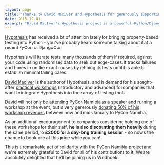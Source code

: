 ```yaml
---
layout: page
title: "Thanks to David MacIver and Hypothesis for generously supporting PyCon Namibia"
date: 2015-12-01
excerpt: "David MacIver's Hypothesis project is a powerful Python/Django tool for automated testing."
---
```

[Hypothesis](http://hypothesis.readthedocs.org/) has received a lot of attention lately for bringing property-based testing into Python - you've probably heard someone talking about it at a recent PyCon or DjangoCon.

Hypothesis will iterate tests, many thousands of them if required, against your code using randomised data to seek out edge-cases. It tracks failures and hones in on the exact causes by refining its tests until it is able to establish minimal failing cases.

[David MacIver](http://www.drmaciver.com) is the author of Hypothesis, and in demand for his sought-after [practical workshops](http://www.drmaciver.com/consulting-and-training/) (introductory and advanced) for companies that want to integrate Hypothesis into their array of testing tools.

David will not only be attending PyCon Namibia as a speaker and running a workshop at the event,
but is very generously [donating 50% of his workshop
revenues](http://www.drmaciver.com/2015/12/lets-help-people-go-to-pycon-namibia/) between now and
mid-January to PyCon Namibia.

As an additional encouragement to companies considering holding one of these workshops for their staff, **he is also discounting them heavily** during the same period, to **£2000 for a day-long training session** - so now's the chance to book one at this price while you can!

This is a remarkable act of solidarity with the PyCon Namibia project and we're extremely grateful
to David for all of his contributions to it. We are absolutely delighted that he'll be joining us
in Windhoek.
